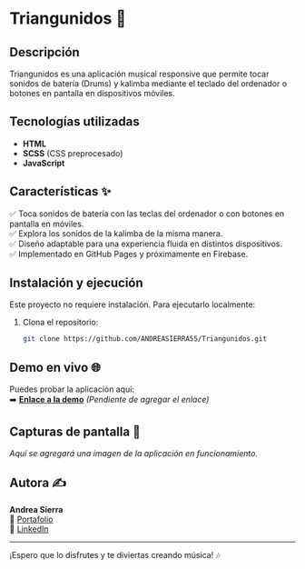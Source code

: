 # Triangunidos 🎵

## Descripción
Triangunidos es una aplicación musical responsive que permite tocar sonidos de batería (Drums) y kalimba mediante el teclado del ordenador o botones en pantalla en dispositivos móviles.

## Tecnologías utilizadas
- **HTML**
- **SCSS** (CSS preprocesado)
- **JavaScript**

## Características ✨
✅ Toca sonidos de batería con las teclas del ordenador o con botones en pantalla en móviles.  
✅ Explora los sonidos de la kalimba de la misma manera.  
✅ Diseño adaptable para una experiencia fluida en distintos dispositivos.  
✅ Implementado en GitHub Pages y próximamente en Firebase.  

## Instalación y ejecución
Este proyecto no requiere instalación. Para ejecutarlo localmente:
1. Clona el repositorio:
   ```bash
   git clone https://github.com/ANDREASIERRA55/Triangunidos.git
   ```

## Demo en vivo 🌐
Puedes probar la aplicación aquí:  
➡️ [**Enlace a la demo**](#) *(Pendiente de agregar el enlace)*

## Capturas de pantalla 📸
_Aquí se agregará una imagen de la aplicación en funcionamiento._

## Autora ✍️
**Andrea Sierra**  
🔗 [Portafolio](https://andreasierra-portfolio.web.app)  
🔗 [LinkedIn](https://www.linkedin.com/in/andreasierra103)  

---
¡Espero que lo disfrutes y te diviertas creando música! 🎶

